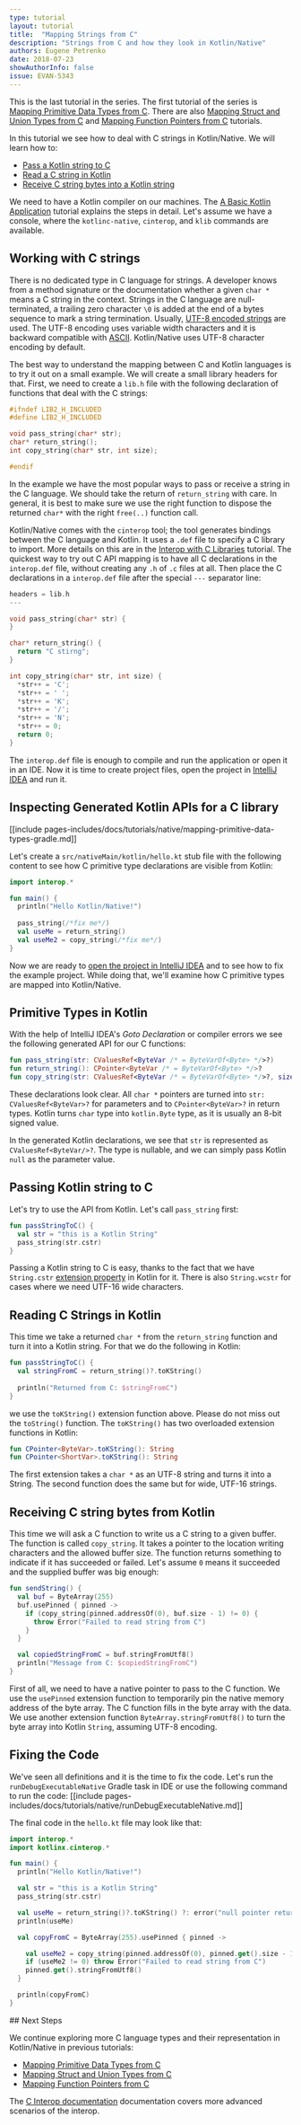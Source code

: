 ```yaml
---
type: tutorial
layout: tutorial
title:  "Mapping Strings from C"
description: "Strings from C and how they look in Kotlin/Native"
authors: Eugene Petrenko 
date: 2018-07-23
showAuthorInfo: false
issue: EVAN-5343
---
```


This is the last tutorial in the series. The first tutorial of the series is
[Mapping Primitive Data Types from C](mapping-primitive-data-types-from-c.html).
There are also [Mapping Struct and Union Types from C](mapping-struct-union-types-from-c.html) and 
[Mapping Function Pointers from C](mapping-function-pointers-from-c.html) tutorials.
 
In this tutorial we see how to deal with C strings in Kotlin/Native.
We will learn how to:
- [Pass a Kotlin string to C](#passing-kotlin-string-to-c)
- [Read a C string in Kotlin](#reading-c-strings-in-kotlin)
- [Receive C string bytes into a Kotlin string](#receiving-c-string-bytes-from-kotlin)

We need to have a Kotlin compiler on our machines. 
The
[A Basic Kotlin Application](basic-kotlin-native-app.html#obtaining-the-compiler)
tutorial explains the steps in detail.
Let's assume we have a console, where the `kotlinc-native`, `cinterop`, and `klib` commands are available. 

## Working with C strings

There is no dedicated type in C language for strings. A developer knows from a method 
signature or the documentation whether a given `char *` means a C string in the context. 
Strings in the C language are null-terminated, a trailing zero character `\0` is added at the 
end of a bytes sequence to mark a string termination.
Usually, [UTF-8 encoded strings](https://en.wikipedia.org/wiki/UTF-8) are used. The UTF-8 encoding uses
variable width characters and it is backward compatible with [ASCII](https://en.wikipedia.org/wiki/ASCII).
Kotlin/Native uses UTF-8 character encoding by default.

The best way to understand the mapping between C and Kotlin languages is to try it out on a small example. We will create
a small library headers for that. First, we need to create a `lib.h` file with the following
declaration of functions that deal with the C strings:

<div class="sample" markdown="1" mode="c" theme="idea" data-highlight-only="1" auto-indent="false">

```c
#ifndef LIB2_H_INCLUDED
#define LIB2_H_INCLUDED

void pass_string(char* str);
char* return_string();
int copy_string(char* str, int size);

#endif
```  
</div>

In the example we have the most popular ways to pass or receive a string in the C language. We should
take the return of `return_string` with care. In general, it is best to make sure we
use the right function to dispose the returned `char*` with the right `free(..)` function call.

Kotlin/Native comes with the `cinterop` tool; the tool generates bindings between the C language and Kotlin.
It uses a `.def` file to specify a C library to import. More details on this are
in the [Interop with C Libraries](/docs/reference/native/c_interop.html) tutorial.
The quickest way to try out C API mapping is to have all C declarations in the
`interop.def` file, without creating any `.h` of `.c` files at all. Then place the C declarations 
in a `interop.def` file after the special `---` separator line:

<div class="sample" markdown="1" mode="c" theme="idea" data-highlight-only="1" auto-indent="false">

```c 
headers = lib.h
---

void pass_string(char* str) {
}

char* return_string() {
  return "C stirng";
}

int copy_string(char* str, int size) {
  *str++ = 'C';
  *str++ = ' ';
  *str++ = 'K';
  *str++ = '/';
  *str++ = 'N';
  *str++ = 0;
  return 0;
}

``` 
</div>

The `interop.def` file is enough to compile and run the application or open it in an IDE.
Now it is time to create project files, open the project in
[IntelliJ IDEA](https://jetbrains.com/idea) and run it. 

## Inspecting Generated Kotlin APIs for a C library

[[include pages-includes/docs/tutorials/native/mapping-primitive-data-types-gradle.md]]

Let's create a `src/nativeMain/kotlin/hello.kt` stub file with the following content
to see how C primitive type declarations are visible from Kotlin:

<div class="sample" markdown="1" theme="idea" data-highlight-only>

```kotlin
import interop.*

fun main() {
  println("Hello Kotlin/Native!")
  
  pass_string(/*fix me*/)
  val useMe = return_string()
  val useMe2 = copy_string(/*fix me*/)
}
```
</div>

Now we are ready to
[open the project in IntelliJ IDEA](basic-kotlin-native-app.html#open-in-ide)
and to see how to fix the example project. While doing that,
we'll examine how C primitive types are mapped into Kotlin/Native.

## Primitive Types in Kotlin

With the help of IntelliJ IDEA's _Goto Declaration_ or
compiler errors we see the following generated API for our C functions:

<div class="sample" markdown="1" theme="idea" data-highlight-only="1" auto-indent="false">

```kotlin
fun pass_string(str: CValuesRef<ByteVar /* = ByteVarOf<Byte> */>?)
fun return_string(): CPointer<ByteVar /* = ByteVarOf<Byte> */>?
fun copy_string(str: CValuesRef<ByteVar /* = ByteVarOf<Byte> */>?, size: Int): Int
```
</div>

These declarations look clear. All `char *` pointers are turned into `str: CValuesRef<ByteVar>?` for
parameters and to `CPointer<ByteVar>?` in return types. Kotlin turns `char` type into `kotlin.Byte` type,
as it is usually an 8-bit signed value.

In the generated Kotlin declarations, we see that `str` is represented as `CValuesRef<ByteVar/>?`. The type
is nullable, and we can simply pass Kotlin `null` as the parameter value. 

## Passing Kotlin string to C

Let's try to use the API from Kotlin. Let's call `pass_string` first:

<div class="sample" markdown="1" theme="idea" data-highlight-only="1" auto-indent="false">

```kotlin
fun passStringToC() {
  val str = "this is a Kotlin String"
  pass_string(str.cstr)
}
```
</div>

Passing a Kotlin string to C is easy, thanks to the fact that we have `String.cstr` 
[extension property](../../reference/extensions.html#extension-properties)
in Kotlin for it. There is also `String.wcstr` for cases where we
need UTF-16 wide characters.

## Reading C Strings in Kotlin

This time we take a returned `char *` from the `return_string` function and turn it into
a Kotlin string. For that we do the following in Kotlin:

<div class="sample" markdown="1" theme="idea" data-highlight-only="1" auto-indent="false">

```kotlin
fun passStringToC() {
  val stringFromC = return_string()?.toKString()
  
  println("Returned from C: $stringFromC")
}
``` 
</div>

we use the `toKString()` extension function above. Please do not miss out the
`toString()` function. The `toKString()` has two overloaded extension functions in Kotlin:

<div class="sample" markdown="1" theme="idea" data-highlight-only="1" auto-indent="false">

```kotlin
fun CPointer<ByteVar>.toKString(): String
fun CPointer<ShortVar>.toKString(): String
```
</div>

The first extension takes a `char *` as an UTF-8 string and turns it into a String.
The second function does the same but for wide, UTF-16 strings.


## Receiving C string bytes from Kotlin

This time we will ask a C function to write us a C string to a given buffer. The function
is called `copy_string`. It takes a pointer to the location writing characters and
the allowed buffer size. The function returns something to indicate if it has succeeded or failed.
Let's assume `0` means it succeeded and the supplied buffer was big enough:

<div class="sample" markdown="1" theme="idea" data-highlight-only="1" auto-indent="false">

```kotlin
fun sendString() {
  val buf = ByteArray(255)
  buf.usePinned { pinned ->
    if (copy_string(pinned.addressOf(0), buf.size - 1) != 0) {
      throw Error("Failed to read string from C")
    }
  }

  val copiedStringFromC = buf.stringFromUtf8()
  println("Message from C: $copiedStringFromC")
}

``` 
</div>

First of all, we need to have a native pointer to pass
to the C function. We use the `usePinned` extension function
to temporarily pin the native memory address of the
byte array. The C function fills in the
byte array with the data. We use another extension 
function `ByteArray.stringFromUtf8()` to turn the byte 
array into Kotlin `String`, assuming UTF-8 encoding. 

## Fixing the Code

We've seen all definitions and it is the time to fix the code. 
Let's run the `runDebugExecutableNative` Gradle task in IDE or use the following command to run the code:
[[include pages-includes/docs/tutorials/native/runDebugExecutableNative.md]]

The final code in the `hello.kt` file may look like that:
 
<div class="sample" markdown="1" theme="idea" data-highlight-only>

```kotlin
import interop.*
import kotlinx.cinterop.*

fun main() {
  println("Hello Kotlin/Native!")

  val str = "this is a Kotlin String"
  pass_string(str.cstr)

  val useMe = return_string()?.toKString() ?: error("null pointer returned")
  println(useMe)

  val copyFromC = ByteArray(255).usePinned { pinned ->

    val useMe2 = copy_string(pinned.addressOf(0), pinned.get().size - 1)
    if (useMe2 != 0) throw Error("Failed to read string from C")
    pinned.get().stringFromUtf8()
  }

  println(copyFromC)
}
```
</div>
## Next Steps

We continue exploring more C language types and their representation in Kotlin/Native
in previous tutorials:
- [Mapping Primitive Data Types from C](mapping-primitive-data-types-from-c.html)
- [Mapping Struct and Union Types from C](mapping-struct-union-types-from-c.html)
- [Mapping Function Pointers from C](mapping-function-pointers-from-c.html)

The [C Interop documentation](/docs/reference/native/c_interop.html)
documentation covers more advanced scenarios of the interop.
